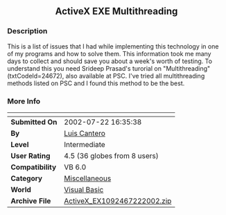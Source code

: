 ﻿<div align="center">

## ActiveX EXE Multithreading


</div>

### Description

This is a list of issues that I had while implementing this technology in one of my programs and how to solve them. This information took me many days to collect and should save you about a week's worth of testing. To understand this you need Srideep Prasad's turorial on "Multithreading" (txtCodeId=24672), also available at PSC. I've tried all multithreading methods listed on PSC and I found this method to be the best.
 
### More Info
 


<span>             |<span>
---                |---
**Submitted On**   |2002-07-22 16:35:38
**By**             |[Luis Cantero](https://github.com/Planet-Source-Code/PSCIndex/blob/master/ByAuthor/luis-cantero.md)
**Level**          |Intermediate
**User Rating**    |4.5 (36 globes from 8 users)
**Compatibility**  |VB 6\.0
**Category**       |[Miscellaneous](https://github.com/Planet-Source-Code/PSCIndex/blob/master/ByCategory/miscellaneous__1-1.md)
**World**          |[Visual Basic](https://github.com/Planet-Source-Code/PSCIndex/blob/master/ByWorld/visual-basic.md)
**Archive File**   |[ActiveX\_EX1092467222002\.zip](https://github.com/Planet-Source-Code/luis-cantero-activex-exe-multithreading__1-36997/archive/master.zip)









